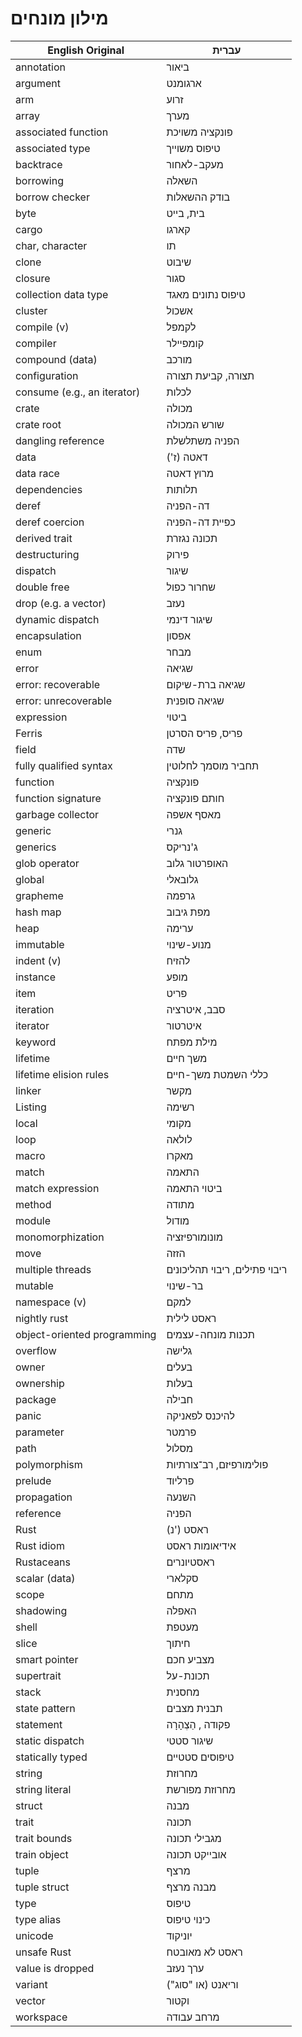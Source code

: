 # מילון מונחים

| English Original            | עברית                         |
| --------------------------- | ----------------------------- |
| annotation                  | ביאור                         |
| argument                    | ארגומנט                       |
| arm                         | זרוע                          |
| array                       | מערך                          |
| associated function         | פונקציה משויכת                |
| associated type             | טיפוס משוייך                  |
| backtrace                   | מעקב-לאחור                    |
| borrowing                   | השאלה                         |
| borrow checker              | בודק ההשאלות                  |
| byte                        | בית, בייט                     |
| cargo                       | קארגו                         |
| char, character             | תו                            |
| clone                       | שיבוט                         |
| closure                     | סגור                          |
| collection data type        | טיפוס נתונים מאגד             |
| cluster                     | אשכול                         |
| compile (v)                 | לקמפל                         |
| compiler                    | קומפיילר                      |
| compound (data)             | מורכב                         |
| configuration               | תצורה, קביעת תצורה            |
| consume (e.g., an iterator) | לכלות                         |
| crate                       | מכולה                         |
| crate root                  | שורש המכולה                   |
| dangling reference          | הפניה משתלשלת                 |
| data                        | דאטה (ז')                     |
| data race                   | מרוץ דאטה                     |
| dependencies                | תלותות                        |
| deref                       | דה-הפניה                      |
| deref coercion              | כפיית דה-הפניה                |
| derived trait               | תכונה נגזרת                   |
| destructuring               | פירוק                         |
| dispatch                    | שיגור                         |
| double free                 | שחרור כפול                    |
| drop (e.g. a vector)        | נעזב                          |
| dynamic dispatch            | שיגור דינמי                   |
| encapsulation               | אפסון                         |
| enum                        | מבחר                          |
| error                       | שגיאה                         |
| error: recoverable          | שגיאה ברת-שיקום               |
| error: unrecoverable        | שגיאה סופנית                  |
| expression                  | ביטוי                         |
| Ferris                      | פריס, פריס הסרטן              |
| field                       | שדה                           |
| fully qualified syntax      | תחביר מוסמך לחלוטין           |
| function                    | פונקציה                       |
| function signature          | חותם פונקציה                  |
| garbage collector           | מאסף אשפה                     |
| generic                     | גנרי                          |
| generics                    | ג'נריקס                       |
| glob operator               | האופרטור גלוב                 |
| global                      | גלובאלי                       |
| grapheme                    | גרפמה                         |
| hash map                    | מפת גיבוב                     |
| heap                        | ערימה                         |
| immutable                   | מנוע-שינוי                    |
| indent (v)                  | להזיח                         |
| instance                    | מופע                          |
| item                        | פריט                          |
| iteration                   | סבב, איטרציה                  |
| iterator                    | איטרטור                       |
| keyword                     | מילת מפתח                     |
| lifetime                    | משך חיים                      |
| lifetime elision rules      | כללי השמטת משך-חיים           |
| linker                      | מקשר                          |
| Listing                     | רשימה                         |
| local                       | מקומי                         |
| loop                        | לולאה                         |
| macro                       | מאקרו                         |
| match                       | התאמה                         |
| match expression            | ביטוי התאמה                   |
| method                      | מתודה                         |
| module                      | מודול                         |
| monomorphization            | מונומורפיזציה                 |
| move                        | הזזה                          |
| multiple threads            | ריבוי פתילים, ריבוי תהליכונים |
| mutable                     | בר-שינוי                      |
| namespace (v)               | למקם                          |
| nightly rust                | ראסט לילית                    |
| object-oriented programming | תכנות מונחה-עצמים             |
| overflow                    | גלישה                         |
| owner                       | בעלים                         |
| ownership                   | בעלות                         |
| package                     | חבילה                         |
| panic                       | להיכנס לפאניקה                |
| parameter                   | פרמטר                         |
| path                        | מסלול                         |
| polymorphism                | פולימורפיזם, רב־צורתיות       |
| prelude                     | פרליוד                        |
| propagation                 | השנעה                         |
| reference                   | הפניה                         |
| Rust                        | (נ') ראסט                     |
| Rust idiom                  | אידיאומות ראסט                |
| Rustaceans                  | ראסטיונרים                    |
| scalar (data)               | סקלארי                        |
| scope                       | מתחם                          |
| shadowing                   | האפלה                         |
| shell                       | מעטפת                         |
| slice                       | חיתוך                         |
| smart pointer               | מצביע חכם                     |
| supertrait                  | תכונת-על                      |
| stack                       | מחסנית                        |
| state pattern               | תבנית מצבים                   |
| statement                   | פקודה , הַצְהָרָה                 |
| static dispatch             | שיגור סטטי                    |
| statically typed            | טיפוסים סטטיים                |
| string                      | מחרוזת                        |
| string literal              | מחרוזת מפורשת                 |
| struct                      | מבנה                          |
| trait                       | תכונה                         |
| trait bounds                | מגבילי תכונה                  |
| train object                | אובייקט תכונה                 |
| tuple                       | מרצף                          |
| tuple struct                | מבנה מרצף                     |
| type                        | טיפוס                         |
| type alias                  | כינוי טיפוס                   |
| unicode                     | יוניקוד                       |
| unsafe Rust                 | ראסט לא מאובטח                |
| value is dropped            | ערך נעזב                      |
| variant                     | וריאנט (או "סוג")             |
| vector                      | וקטור                         |
| workspace                   | מרחב עבודה                    |
